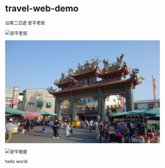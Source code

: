 # travel-web-demo
 台南二日遊
 安平老街

![安平老街](https://mytainan.com/wp-content/uploads/2020/01/45155752795_6b19681252_k_%E7%BB%93%E6%9E%9C.jpg)

![安平古堡](image\安平古堡.jpg)

![安平樹屋](https://upload.wikimedia.org/wikipedia/commons/thumb/3/38/%E5%AE%89%E5%B9%B3%E6%A8%B9%E5%B1%8B.JPG/1200px-%E5%AE%89%E5%B9%B3%E6%A8%B9%E5%B1%8B.JPG)

hello world